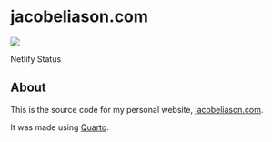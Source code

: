 # jacobeliason.com

<div>

[![](https://api.netlify.com/api/v1/badges/5b8b423c-5964-4125-9275-25bffb0e3804/deploy-status.png)](https://app.netlify.com/sites/jacobeliason/deploys)

Netlify Status

</div>

## About

This is the source code for my personal website, [jacobeliason.com](https://jacobeliason.com).

It was made using [Quarto](https://quarto.org/).